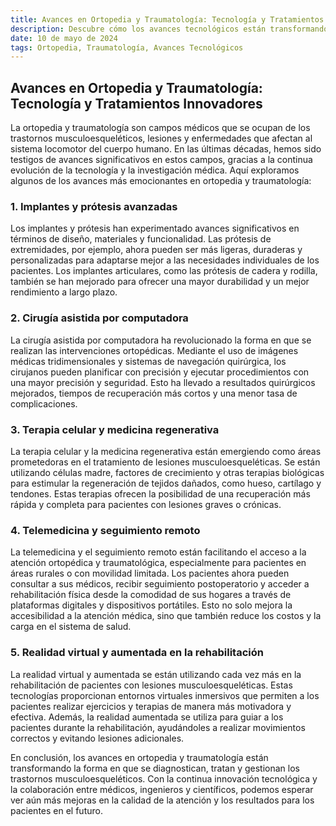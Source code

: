 ```yaml
---
title: Avances en Ortopedia y Traumatología: Tecnología y Tratamientos Innovadores
description: Descubre cómo los avances tecnológicos están transformando la ortopedia y traumatología, mejorando los tratamientos y la recuperación de los pacientes.
date: 10 de mayo de 2024
tags: Ortopedia, Traumatología, Avances Tecnológicos
---
```


## Avances en Ortopedia y Traumatología: Tecnología y Tratamientos Innovadores

La ortopedia y traumatología son campos médicos que se ocupan de los trastornos musculoesqueléticos, lesiones y enfermedades que afectan al sistema locomotor del cuerpo humano. En las últimas décadas, hemos sido testigos de avances significativos en estos campos, gracias a la continua evolución de la tecnología y la investigación médica. Aquí exploramos algunos de los avances más emocionantes en ortopedia y traumatología:

### 1. **Implantes y prótesis avanzadas**
Los implantes y prótesis han experimentado avances significativos en términos de diseño, materiales y funcionalidad. Las prótesis de extremidades, por ejemplo, ahora pueden ser más ligeras, duraderas y personalizadas para adaptarse mejor a las necesidades individuales de los pacientes. Los implantes articulares, como las prótesis de cadera y rodilla, también se han mejorado para ofrecer una mayor durabilidad y un mejor rendimiento a largo plazo.

### 2. **Cirugía asistida por computadora**
La cirugía asistida por computadora ha revolucionado la forma en que se realizan las intervenciones ortopédicas. Mediante el uso de imágenes médicas tridimensionales y sistemas de navegación quirúrgica, los cirujanos pueden planificar con precisión y ejecutar procedimientos con una mayor precisión y seguridad. Esto ha llevado a resultados quirúrgicos mejorados, tiempos de recuperación más cortos y una menor tasa de complicaciones.

### 3. **Terapia celular y medicina regenerativa**
La terapia celular y la medicina regenerativa están emergiendo como áreas prometedoras en el tratamiento de lesiones musculoesqueléticas. Se están utilizando células madre, factores de crecimiento y otras terapias biológicas para estimular la regeneración de tejidos dañados, como hueso, cartílago y tendones. Estas terapias ofrecen la posibilidad de una recuperación más rápida y completa para pacientes con lesiones graves o crónicas.

### 4. **Telemedicina y seguimiento remoto**
La telemedicina y el seguimiento remoto están facilitando el acceso a la atención ortopédica y traumatológica, especialmente para pacientes en áreas rurales o con movilidad limitada. Los pacientes ahora pueden consultar a sus médicos, recibir seguimiento postoperatorio y acceder a rehabilitación física desde la comodidad de sus hogares a través de plataformas digitales y dispositivos portátiles. Esto no solo mejora la accesibilidad a la atención médica, sino que también reduce los costos y la carga en el sistema de salud.

### 5. **Realidad virtual y aumentada en la rehabilitación**
La realidad virtual y aumentada se están utilizando cada vez más en la rehabilitación de pacientes con lesiones musculoesqueléticas. Estas tecnologías proporcionan entornos virtuales inmersivos que permiten a los pacientes realizar ejercicios y terapias de manera más motivadora y efectiva. Además, la realidad aumentada se utiliza para guiar a los pacientes durante la rehabilitación, ayudándoles a realizar movimientos correctos y evitando lesiones adicionales.

En conclusión, los avances en ortopedia y traumatología están transformando la forma en que se diagnostican, tratan y gestionan los trastornos musculoesqueléticos. Con la continua innovación tecnológica y la colaboración entre médicos, ingenieros y científicos, podemos esperar ver aún más mejoras en la calidad de la atención y los resultados para los pacientes en el futuro.
